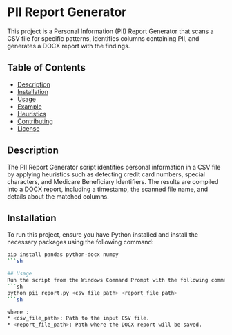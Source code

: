 # PII Report Generator

This project is a Personal Information (PII) Report Generator that scans a CSV file for specific patterns, identifies columns containing PII, and generates a DOCX report with the findings.

## Table of Contents
- [Description](#description)
- [Installation](#installation)
- [Usage](#usage)
- [Example](#example)
- [Heuristics](#heuristics)
- [Contributing](#contributing)
- [License](#license)

## Description
The PII Report Generator script identifies personal information in a CSV file by applying heuristics such as detecting credit card numbers, special characters, and Medicare Beneficiary Identifiers. The results are compiled into a DOCX report, including a timestamp, the scanned file name, and details about the matched columns.

## Installation
To run this project, ensure you have Python installed and install the necessary packages using the following command:
```sh
pip install pandas python-docx numpy
```sh

## Usage
Run the script from the Windows Command Prompt with the following command:
```sh
python pii_report.py <csv_file_path> <report_file_path>
```sh

where :
* <csv_file_path>: Path to the input CSV file.
* <report_file_path>: Path where the DOCX report will be saved.
